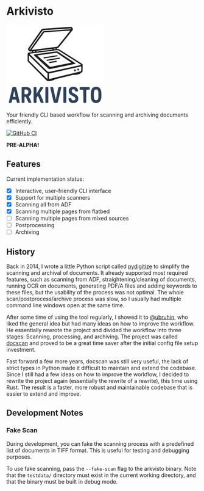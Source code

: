 # Arkivisto

![Logo](static/logo-v1-256.png)

Your friendly CLI based workflow for scanning and archiving documents
efficiently.

[![GitHub CI][github-actions-badge]][github-actions]

**PRE-ALPHA!**

## Features

Current implementation status:

- [x] Interactive, user-friendly CLI interface
- [x] Support for multiple scanners
- [x] Scanning all from ADF
- [x] Scanning multiple pages from flatbed
- [ ] Scanning multiple pages from mixed sources
- [ ] Postprocessing
- [ ] Archiving

## History

Back in 2014, I wrote a little Python script called
[pydigitize](https://github.com/dbrgn/pydigitize) to simplify the scanning and
archival of documents. It already supported most required features, such as
scanning from ADF, straightening/cleaning of documents, running OCR on
documents, generating PDF/A files and adding keywords to these files, but the
usability of the process was not optimal. The whole scan/postprocess/archive
process was slow, so I usually had multiple command line windows open at the
same time.

After some time of using the tool regularly, I showed it to
[@ubruhin](https://github.com/ubruhin), who liked the general idea but had many
ideas on how to improve the workflow. He essentially rewrote the project and
divided the workflow into three stages: Scanning, processing, and archiving. The
project was called [docscan](https://gitlab.com/ubruhin/docscan) and proved to
be a great time saver after the initial config file setup investment.

Fast forward a few more years, docscan was still very useful, the lack of strict
types in Python made it difficult to maintain and extend the codebase. Since I
still had a few ideas on how to improve the workflow, I decided to rewrite the
project again (essentially the rewrite of a rewrite), this time using Rust. The
result is a faster, more robust and maintainable codebase that is easier to
extend and improve.

## Development Notes

### Fake Scan

During development, you can fake the scanning process with a predefined list of
documents in TIFF format. This is useful for testing and debugging purposes.

To use fake scanning, pass the `--fake-scan` flag to the arkvisto binary. Note
that the `testdata/` directory must exist in the current working directory, and
that the binary must be built in debug mode.


[github-actions]: https://github.com/dbrgn/arkivisto/actions?query=branch%3Amain
[github-actions-badge]: https://github.com/dbrgn/arkivisto/actions/workflows/ci.yml/badge.svg?branch=main
